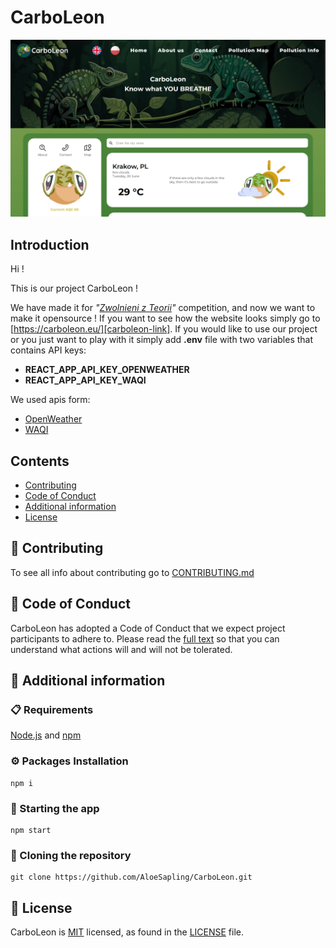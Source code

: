 # CarboLeon

![Alt Website preview][image-preview]

## Introduction

Hi !

This is our project CarboLeon !

We have made it for *"[Zwolnieni z Teorii][zzt]"* competition, and now we want to make it opensource ! If you want to see how the website looks simply go to [https://carboleon.eu/][carboleon-link]. If you would like to use our project or you just want to play with it simply add **.env** file with two variables that contains API keys: 

-    **REACT_APP_API_KEY_OPENWEATHER**     
-    **REACT_APP_API_KEY_WAQI**

We used apis form:

-    [OpenWeather][openweather]
-    [WAQI][WAQI]

## Contents

- [Contributing](#-contributing)
- [Code of Conduct](#-code-of-conduct)
- [Additional information](#-additional-information)
- [License](#-license)

## 👏 Contributing 

To see all info about contributing go to [CONTRIBUTING.md][contributing]

## 💖 Code of Conduct          

CarboLeon has adopted a Code of Conduct that we expect project participants to adhere to. Please read the [full text][code-of-conduct] so that you can understand what actions will and will not be tolerated.

## 📖 Additional information

### 📋 Requirements

[Node.js][node] and [npm][npm]

### ⚙️ Packages Installation

```shell
npm i
```

### 🚀 Starting the app 

```shell
npm start
```

### 🔗 Cloning the repository

```shell
git clone https://github.com/AloeSapling/CarboLeon.git
```

## 📄 License 

CarboLeon is [MIT][mit] licensed, as found in the [LICENSE][license] file.        

[image-preview]: https://github.com/AloeSapling/CarboLeon/blob/master/public/preview.png
[zzt]: https://zwolnienizteorii.pl/
[carboleon-link]: https://carboleon.eu/
[openweather]: https://openweathermap.org/
[WAQI]: https://waqi.info/
[contributing]: https://github.com/AloeSapling/CarboLeon/blob/master/CONTRIBUTING.md
[code-of-conduct]: https://github.com/AloeSapling/CarboLeon/blob/master/CODE_OF_CONDUCT.md
[npm]: https://www.npmjs.com/
[node]: https://nodejs.org/en
[mit]: https://opensource.org/license/mit/
[license]: https://github.com/AloeSapling/CarboLeon/blob/master/LICENSE
